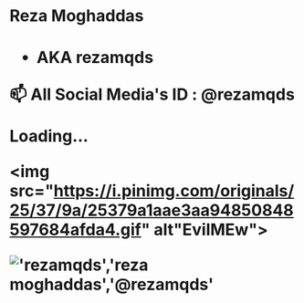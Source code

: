 <h1> Reza Moghaddas <h1>
  
- AKA rezamqds 

📫 All Social Media's ID : @rezamqds

Loading...

<img src="https://i.pinimg.com/originals/25/37/9a/25379a1aae3aa94850848597684afda4.gif" alt"EvilMEw">

<img src="https://lh3.googleusercontent.com/p/AF1QipNR4R07SC_3vHKFDHnx4kDEf5JlKvvzAMOIjDGL=s1280-p-no-v1" alt="'rezamqds','reza moghaddas','@rezamqds'"> 


<!--
<img src="https://lh3.googleusercontent.com/p/AF1QipNR4R07SC_3vHKFDHnx4kDEf5JlKvvzAMOIjDGL=s1280-p-no-v1" alt="'rezamqds','reza moghaddas','@rezamqds'"> 
-->

<!---
rezamqds/rezamqds is a ✨ special ✨ repository because its `README.md` (this file) appears on your GitHub profile.
You can click the Preview link to take a look at your changes.
--->
